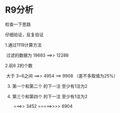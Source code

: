 # R9分析

检查一下思路

仔细验证，反复验证



1.通过1119计算方法 

​	过滤的数据为 19683   ==>> 12288

2.前6 2的个数 

​	大于 3~6之间              ==>>  4954     ==> 9908    （差不多取值为25%）

3. 第一个和第二个 的下一注 至少有1注为2

4. 第三个和第四个 的下一注 至少有1注为2

   ​	===>> 3452  =====>>>> 6904